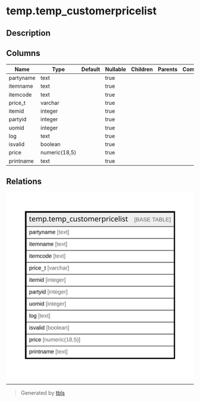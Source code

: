 # temp.temp_customerpricelist

## Description

## Columns

| Name | Type | Default | Nullable | Children | Parents | Comment |
| ---- | ---- | ------- | -------- | -------- | ------- | ------- |
| partyname | text |  | true |  |  |  |
| itemname | text |  | true |  |  |  |
| itemcode | text |  | true |  |  |  |
| price_t | varchar |  | true |  |  |  |
| itemid | integer |  | true |  |  |  |
| partyid | integer |  | true |  |  |  |
| uomid | integer |  | true |  |  |  |
| log | text |  | true |  |  |  |
| isvalid | boolean |  | true |  |  |  |
| price | numeric(18,5) |  | true |  |  |  |
| printname | text |  | true |  |  |  |

## Relations

![er](temp.temp_customerpricelist.svg)

---

> Generated by [tbls](https://github.com/k1LoW/tbls)
